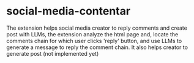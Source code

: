 # social-media-contentar
The extension helps social media creator to reply comments and create post with LLMs, the extension analyze the html page and, locate the comments chain for which user clicks 'reply' button, and use LLMs to generate a message to reply the comment chain. It also helps creator to generate post (not implemented yet)
